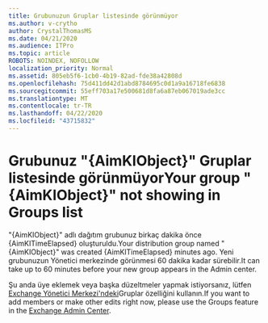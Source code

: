 ```yaml
---
title: Grubunuzun Gruplar listesinde görünmüyor
ms.author: v-crytho
author: CrystalThomasMS
ms.date: 04/21/2020
ms.audience: ITPro
ms.topic: article
ROBOTS: NOINDEX, NOFOLLOW
localization_priority: Normal
ms.assetid: 805eb5f6-1cb0-4b19-82ad-fde38a42808d
ms.openlocfilehash: 75d411dd42d1abd8784695c0d1a9a16718fe6838
ms.sourcegitcommit: 55eff703a17e500681d8fa6a87eb067019ade3cc
ms.translationtype: MT
ms.contentlocale: tr-TR
ms.lasthandoff: 04/22/2020
ms.locfileid: "43715832"
---
```

# <a name="your-group-aimkiobject-not-showing-in-groups-list"></a><span data-ttu-id="725ff-102">Grubunuz "{AimKIObject}" Gruplar listesinde görünmüyor</span><span class="sxs-lookup"><span data-stu-id="725ff-102">Your group "{AimKIObject}" not showing in Groups list</span></span>

<span data-ttu-id="725ff-103">"{AimKIObject}" adlı dağıtım grubunuz birkaç dakika önce {AimKITimeElapsed} oluşturuldu.</span><span class="sxs-lookup"><span data-stu-id="725ff-103">Your distribution group named "{AimKIObject}" was created {AimKITimeElapsed} minutes ago.</span></span> <span data-ttu-id="725ff-104">Yeni grubunuzun Yönetici merkezinde görünmesi 60 dakika kadar sürebilir.</span><span class="sxs-lookup"><span data-stu-id="725ff-104">It can take up to 60 minutes before your new group appears in the Admin center.</span></span>
  
<span data-ttu-id="725ff-105">Şu anda üye eklemek veya başka düzeltmeler yapmak istiyorsanız, lütfen [Exchange Yönetici Merkezi'ndeki](https://outlook.office365.com/ecp/?rfr=Admin_o365&amp;exsvurl=1&amp;mkt=en-US.aspx)Gruplar özelliğini kullanın.</span><span class="sxs-lookup"><span data-stu-id="725ff-105">If you want to add members or make other edits right now, please use the Groups feature in the [Exchange Admin Center](https://outlook.office365.com/ecp/?rfr=Admin_o365&amp;exsvurl=1&amp;mkt=en-US.aspx).</span></span>
  

